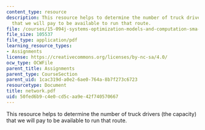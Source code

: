 ```yaml
---
content_type: resource
description: This resource helps to determine the number of truck drivers (the capacity)
  that we will pay to be available to run that route.
file: /courses/15-094j-systems-optimization-models-and-computation-sma-5223-spring-2004/50fed6b9c4e0cd5caa9e42f740570667_network.pdf
file_size: 105537
file_type: application/pdf
learning_resource_types:
- Assignments
license: https://creativecommons.org/licenses/by-nc-sa/4.0/
ocw_type: OCWFile
parent_title: Assignments
parent_type: CourseSection
parent_uid: 1cac319d-a0e2-6ae0-764a-8b7f273c6723
resourcetype: Document
title: network.pdf
uid: 50fed6b9-c4e0-cd5c-aa9e-42f740570667
---
```

This resource helps to determine the number of truck drivers (the capacity) that we will pay to be available to run that route.